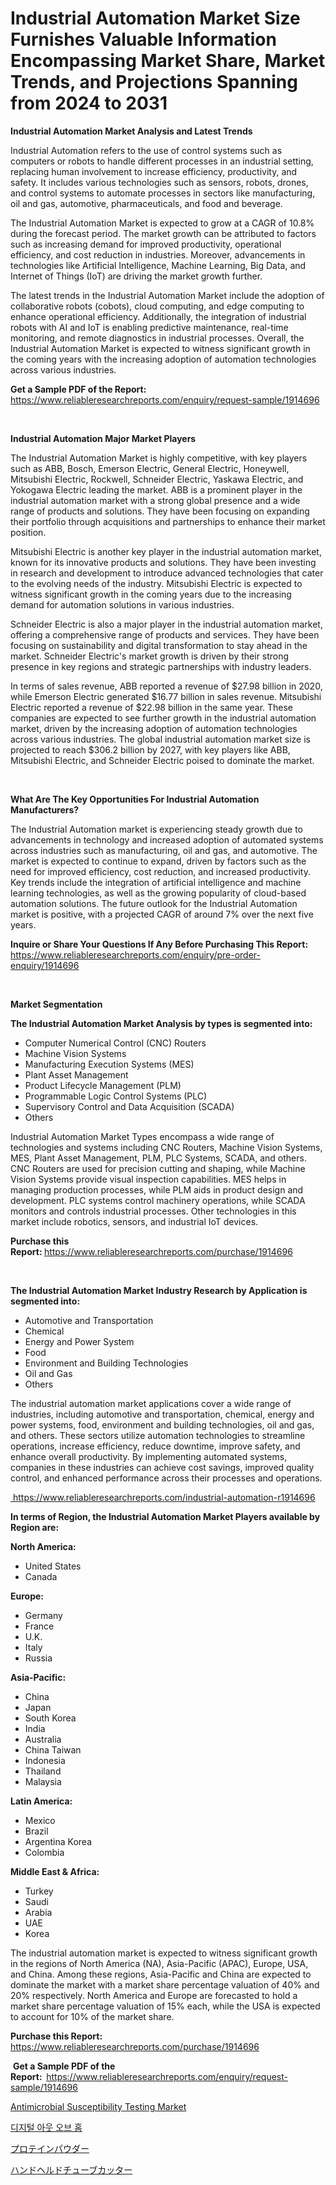 <p><h1>Industrial Automation Market Size Furnishes Valuable Information Encompassing Market Share, Market Trends, and Projections Spanning from 2024 to 2031</h1></p><p><strong>Industrial Automation Market Analysis and Latest Trends</strong></p>
<p><p>Industrial Automation refers to the use of control systems such as computers or robots to handle different processes in an industrial setting, replacing human involvement to increase efficiency, productivity, and safety. It includes various technologies such as sensors, robots, drones, and control systems to automate processes in sectors like manufacturing, oil and gas, automotive, pharmaceuticals, and food and beverage.</p><p>The Industrial Automation Market is expected to grow at a CAGR of 10.8% during the forecast period. The market growth can be attributed to factors such as increasing demand for improved productivity, operational efficiency, and cost reduction in industries. Moreover, advancements in technologies like Artificial Intelligence, Machine Learning, Big Data, and Internet of Things (IoT) are driving the market growth further.</p><p>The latest trends in the Industrial Automation Market include the adoption of collaborative robots (cobots), cloud computing, and edge computing to enhance operational efficiency. Additionally, the integration of industrial robots with AI and IoT is enabling predictive maintenance, real-time monitoring, and remote diagnostics in industrial processes. Overall, the Industrial Automation Market is expected to witness significant growth in the coming years with the increasing adoption of automation technologies across various industries.</p></p>
<p><strong>Get a Sample PDF of the Report:&nbsp;</strong> <a href="https://www.reliableresearchreports.com/enquiry/request-sample/1914696">https://www.reliableresearchreports.com/enquiry/request-sample/1914696</a></p>
<p>&nbsp;</p>
<p><strong>Industrial Automation Major Market Players</strong></p>
<p><p>The Industrial Automation Market is highly competitive, with key players such as ABB, Bosch, Emerson Electric, General Electric, Honeywell, Mitsubishi Electric, Rockwell, Schneider Electric, Yaskawa Electric, and Yokogawa Electric leading the market. ABB is a prominent player in the industrial automation market with a strong global presence and a wide range of products and solutions. They have been focusing on expanding their portfolio through acquisitions and partnerships to enhance their market position.</p><p>Mitsubishi Electric is another key player in the industrial automation market, known for its innovative products and solutions. They have been investing in research and development to introduce advanced technologies that cater to the evolving needs of the industry. Mitsubishi Electric is expected to witness significant growth in the coming years due to the increasing demand for automation solutions in various industries.</p><p>Schneider Electric is also a major player in the industrial automation market, offering a comprehensive range of products and services. They have been focusing on sustainability and digital transformation to stay ahead in the market. Schneider Electric's market growth is driven by their strong presence in key regions and strategic partnerships with industry leaders.</p><p>In terms of sales revenue, ABB reported a revenue of $27.98 billion in 2020, while Emerson Electric generated $16.77 billion in sales revenue. Mitsubishi Electric reported a revenue of $22.98 billion in the same year. These companies are expected to see further growth in the industrial automation market, driven by the increasing adoption of automation technologies across various industries. The global industrial automation market size is projected to reach $306.2 billion by 2027, with key players like ABB, Mitsubishi Electric, and Schneider Electric poised to dominate the market.</p></p>
<p>&nbsp;</p>
<p><strong>What Are The Key Opportunities For Industrial Automation Manufacturers?</strong></p>
<p><p>The Industrial Automation market is experiencing steady growth due to advancements in technology and increased adoption of automated systems across industries such as manufacturing, oil and gas, and automotive. The market is expected to continue to expand, driven by factors such as the need for improved efficiency, cost reduction, and increased productivity. Key trends include the integration of artificial intelligence and machine learning technologies, as well as the growing popularity of cloud-based automation solutions. The future outlook for the Industrial Automation market is positive, with a projected CAGR of around 7% over the next five years.</p></p>
<p><strong>Inquire or Share Your Questions If Any Before Purchasing This Report:</strong> <a href="https://www.reliableresearchreports.com/enquiry/pre-order-enquiry/1914696">https://www.reliableresearchreports.com/enquiry/pre-order-enquiry/1914696</a></p>
<p>&nbsp;</p>
<p><strong>Market Segmentation</strong></p>
<p><strong>The Industrial Automation Market Analysis by types is segmented into:</strong></p>
<p><ul><li>Computer Numerical Control (CNC) Routers</li><li>Machine Vision Systems</li><li>Manufacturing Execution Systems (MES)</li><li>Plant Asset Management</li><li>Product Lifecycle Management (PLM)</li><li>Programmable Logic Control Systems (PLC)</li><li>Supervisory Control and Data Acquisition (SCADA)</li><li>Others</li></ul></p>
<p><p>Industrial Automation Market Types encompass a wide range of technologies and systems including CNC Routers, Machine Vision Systems, MES, Plant Asset Management, PLM, PLC Systems, SCADA, and others. CNC Routers are used for precision cutting and shaping, while Machine Vision Systems provide visual inspection capabilities. MES helps in managing production processes, while PLM aids in product design and development. PLC systems control machinery operations, while SCADA monitors and controls industrial processes. Other technologies in this market include robotics, sensors, and industrial IoT devices.</p></p>
<p><strong>Purchase this Report:&nbsp;</strong><a href="https://www.reliableresearchreports.com/purchase/1914696">https://www.reliableresearchreports.com/purchase/1914696</a></p>
<p>&nbsp;</p>
<p><strong>The Industrial Automation Market Industry Research by Application is segmented into:</strong></p>
<p><ul><li>Automotive and Transportation</li><li>Chemical</li><li>Energy and Power System</li><li>Food</li><li>Environment and Building Technologies</li><li>Oil and Gas</li><li>Others</li></ul></p>
<p><p>The industrial automation market applications cover a wide range of industries, including automotive and transportation, chemical, energy and power systems, food, environment and building technologies, oil and gas, and others. These sectors utilize automation technologies to streamline operations, increase efficiency, reduce downtime, improve safety, and enhance overall productivity. By implementing automated systems, companies in these industries can achieve cost savings, improved quality control, and enhanced performance across their processes and operations.</p></p>
<p><a href="https://www.reliableresearchreports.com/industrial-automation-r1914696">&nbsp;https://www.reliableresearchreports.com/industrial-automation-r1914696</a></p>
<p><strong>In terms of Region, the Industrial Automation Market Players available by Region are:</strong></p>
<p>
    <p> <strong> North America: </strong>
        <ul>
            <li>United States</li>
            <li>Canada</li>
        </ul>
        </p> 
    <p> <strong> Europe: </strong>
        <ul>
            <li>Germany</li>
            <li>France</li>
            <li>U.K.</li>
            <li>Italy</li>
            <li>Russia</li>
        </ul>
        </p> 
    <p> <strong> Asia-Pacific: </strong>
        <ul>
            <li>China</li>
            <li>Japan</li>
            <li>South Korea</li>
            <li>India</li>
            <li>Australia</li>
            <li>China Taiwan</li>
            <li>Indonesia</li>
            <li>Thailand</li>
            <li>Malaysia</li>
        </ul>
        </p> 
    <p> <strong> Latin America: </strong>
        <ul>
            <li>Mexico</li>
            <li>Brazil</li>
            <li>Argentina Korea</li>
            <li>Colombia</li>
        </ul>
        </p> 
    <p> <strong> Middle East & Africa: </strong>
        <ul>
            <li>Turkey</li>
            <li>Saudi</li>
            <li>Arabia</li>
            <li>UAE</li>
            <li>Korea</li>
        </ul>
    </p>
    </p>
<p><p>The industrial automation market is expected to witness significant growth in the regions of North America (NA), Asia-Pacific (APAC), Europe, USA, and China. Among these regions, Asia-Pacific and China are expected to dominate the market with a market share percentage valuation of 40% and 20% respectively. North America and Europe are forecasted to hold a market share percentage valuation of 15% each, while the USA is expected to account for 10% of the market share.</p></p>
<p><strong>Purchase this Report: </strong><a href="https://www.reliableresearchreports.com/purchase/1914696">https://www.reliableresearchreports.com/purchase/1914696</a></p>
<p>&nbsp;<strong>Get a Sample PDF of the Report:&nbsp;&nbsp;</strong><a href="https://www.reliableresearchreports.com/enquiry/request-sample/1914696">https://www.reliableresearchreports.com/enquiry/request-sample/1914696</a></p>
<p><strong></strong></p>
<p><p><a href="https://www.linkedin.com/pulse/antimicrobial-susceptibility-testing-market-research-report-5sccc">Antimicrobial Susceptibility Testing Market</a></p><p><a href="https://github.com/vsap75a286l/Market-Research-Report-List-2/blob/main/728455061457.md">디지털 아웃 오브 홈</a></p><p><a href="https://github.com/VellaJacobi2023/Market-Research-Report-List-1/blob/main/329701417882.md">プロテインパウダー</a></p><p><a href="https://github.com/AylinBeier/Market-Research-Report-List-1/blob/main/821355617886.md">ハンドヘルドチューブカッター</a></p></p>